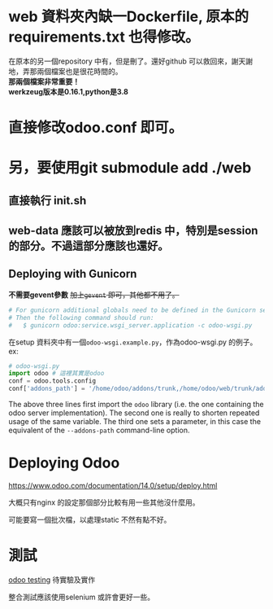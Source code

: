 # web 資料夾內缺一Dockerfile, 原本的requirements.txt 也得修改。
在原本的另一個repository 中有，但是刪了。還好github 可以救回來，謝天謝地，弄那兩個檔案也是很花時間的。  
**那兩個檔案非常重要！**  
**werkzeug版本是0.16.1,python是3.8**   
# 直接修改odoo.conf 即可。

# 另，要使用git submodule add ./web

## 直接執行 init.sh

## web-data 應該可以被放到redis 中，特別是session 的部分。不過這部分應該也還好。

## Deploying with Gunicorn
**不需要gevent參數**
~~加上`gevent` 即可，其他都不用了。~~
```py
# For gunicorn additional globals need to be defined in the Gunicorn section.
# Then the following command should run:
#   $ gunicorn odoo:service.wsgi_server.application -c odoo-wsgi.py
```
在setup 資料夾中有一個`odoo-wsgi.example.py`，作為odoo-wsgi.py 的例子。
ex:
```py
# odoo-wsgi.py
import odoo # 這裡其實是odoo
conf = odoo.tools.config
conf['addons_path'] = '/home/odoo/addons/trunk,/home/odoo/web/trunk/addons'
```
The above three lines first import the `odoo` library (i.e. the one containing the odoo server implementation). The second one is really to shorten repeated usage of the same variable. The third one sets a parameter, in this case the equivalent of the `--addons-path` command-line option.

# Deploying Odoo
https://www.odoo.com/documentation/14.0/setup/deploy.html

大概只有nginx 的設定那個部分比較有用一些其他沒什麼用。

可能要寫一個批次檔，以處理static 不然有點不好。

# 測試

[odoo testing](https://www.odoo.com/documentation/14.0/reference/testing.html)
待實驗及實作

整合測試應該使用selenium 或許會更好一些。